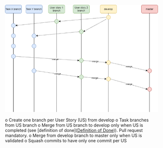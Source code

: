 ![branchingModel (2).png](./.attachments/branchingModel%20(2)-9adeee3d-1548-44bc-82b1-442dbe7e05e7.png)

 
o	Create one branch per User Story (US) from develop
o	Task branches from US branch 
o	Merge from US branch to develop only when US is completed (see [definition of done]([Definition of Done](/Definition-of-Done))). Pull request mandatory.
o	Merge from develop branch to master only when US is validated 
o	Squash commits to have only one commit per US
